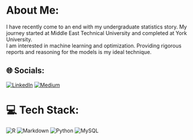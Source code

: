 #  About Me:
I have recently come to an end with my undergraduate statistics story. My journey started at Middle East Technical University and completed at York University. <br> I am interested in machine learning and optimization. Providing rigorous reports and reasoning for the models is my ideal technique.   


## 🌐 Socials:
[![LinkedIn](https://img.shields.io/badge/LinkedIn-%230077B5.svg?logo=linkedin&logoColor=white)](https://www.linkedin.com/in/furkan-berk-dan%C4%B1%C5%9Fman-b0a504234/) 
[![Medium](https://img.shields.io/badge/Medium-12100E?style=for-the-badge&logo=medium&logoColor=white)](https://medium.com/@furkandanisman)
# 💻 Tech Stack:
![R](https://img.shields.io/badge/r-%23276DC3.svg?style=for-the-badge&logo=r&logoColor=white) ![Markdown](https://img.shields.io/badge/markdown-%23000000.svg?style=for-the-badge&logo=markdown&logoColor=white) ![Python](https://img.shields.io/badge/python-3670A0?style=for-the-badge&logo=python&logoColor=ffdd54) ![MySQL](https://img.shields.io/badge/mysql-%2300f.svg?style=for-the-badge&logo=mysql&logoColor=white)

